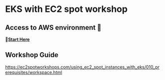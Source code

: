 # EKS with EC2 spot workshop

## Access to AWS environment 🏁

🔗[**Start Here**](https://dashboard.eventengine.run/login)

## Workshop Guide

https://ec2spotworkshops.com/using_ec2_spot_instances_with_eks/010_prerequisites/workspace.html

